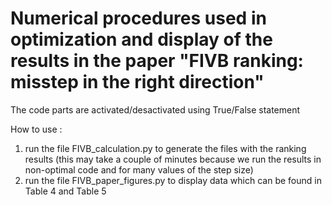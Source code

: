 # Numerical procedures used in optimization and display of the results in the paper "FIVB ranking: misstep in the right direction"

The code parts are activated/desactivated using True/False statement

How to use : 
1. run the file FIVB_calculation.py to generate the files with the ranking results (this may take a couple of minutes because we run the results in non-optimal code and for many values of the step size)
2. run the file FIVB_paper_figures.py to display data which can be found in Table 4 and Table 5
